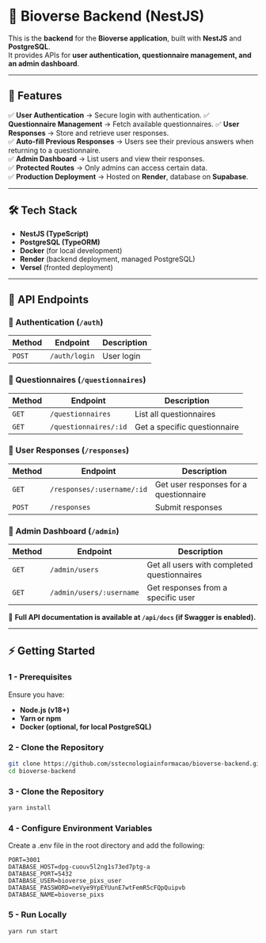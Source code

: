 # 🚀 Bioverse Backend (NestJS)

This is the **backend** for the **Bioverse application**, built with **NestJS** and **PostgreSQL**.  
It provides APIs for **user authentication, questionnaire management, and an admin dashboard**.

---

## 📌 Features
✅ **User Authentication** → Secure login with authentication.
✅ **Questionnaire Management** → Fetch available questionnaires. 
✅ **User Responses** → Store and retrieve user responses.  
✅ **Auto-fill Previous Responses** → Users see their previous answers when returning to a questionnaire.  
✅ **Admin Dashboard** → List users and view their responses.  
✅ **Protected Routes** → Only admins can access certain data.  
✅ **Production Deployment** → Hosted on **Render**, database on **Supabase**.  

---

## 🛠️ Tech Stack
- **NestJS (TypeScript)**
- **PostgreSQL (TypeORM)**
- **Docker** (for local development)
- **Render** (backend deployment, managed PostgreSQL)
- **Versel** (fronted deployment)

---


## 📌 API Endpoints

### 🔹 Authentication (`/auth`)
| Method | Endpoint       | Description |
|--------|--------------|------------|
| `POST` | `/auth/login` | User login |

### 🔹 Questionnaires (`/questionnaires`)
| Method | Endpoint              | Description |
|--------|----------------------|------------|
| `GET`  | `/questionnaires`     | List all questionnaires |
| `GET`  | `/questionnaires/:id` | Get a specific questionnaire |

### 🔹 User Responses (`/responses`)
| Method | Endpoint                      | Description |
|--------|--------------------------------|------------|
| `GET`  | `/responses/:username/:id`    | Get user responses for a questionnaire |
| `POST` | `/responses`                   | Submit responses |

### 🔹 Admin Dashboard (`/admin`)
| Method | Endpoint               | Description |
|--------|----------------------|------------|
| `GET`  | `/admin/users`       | Get all users with completed questionnaires |
| `GET`  | `/admin/users/:username` | Get responses from a specific user |

📌 **Full API documentation is available at `/api/docs` (if Swagger is enabled).**  

---

## ⚡ Getting Started

### 1 - Prerequisites
Ensure you have:
- **Node.js (v18+)**
- **Yarn or npm**
- **Docker (optional, for local PostgreSQL)**

### 2 - Clone the Repository
```sh
git clone https://github.com/sstecnologiainformacao/bioverse-backend.git
cd bioverse-backend
```

### 3 - Clone the Repository
```sh
yarn install
```

### 4 - Configure Environment Variables
Create a .env file in the root directory and add the following:
```
PORT=3001
DATABASE_HOST=dpg-cuouv5l2ng1s73ed7ptg-a
DATABASE_PORT=5432
DATABASE_USER=bioverse_pixs_user
DATABASE_PASSWORD=neVye9YpEYUunE7wtFemR5cFQpQuipvb
DATABASE_NAME=bioverse_pixs
```

### 5 -  Run Locally

```
yarn run start
```
